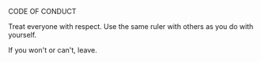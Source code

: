 CODE OF CONDUCT

Treat everyone with respect.  Use the same ruler with others as you do with yourself.

If you won't or can't, leave.

